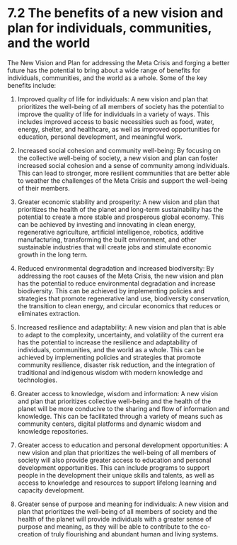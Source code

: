 # 7.2 The benefits of a new vision and plan for individuals, communities, and the world

The New Vision and Plan for addressing the Meta Crisis and forging a better future has the potential to bring about a wide range of benefits for individuals, communities, and the world as a whole. Some of the key benefits include:

1.  Improved quality of life for individuals: A new vision and plan that prioritizes the well-being of all members of society has the potential to improve the quality of life for individuals in a variety of ways. This includes improved access to basic necessities such as food, water, energy, shelter, and healthcare, as well as improved opportunities for education, personal development, and meaningful work.
    
2.  Increased social cohesion and community well-being: By focusing on the collective well-being of society, a new vision and plan can foster increased social cohesion and a sense of community among individuals. This can lead to stronger, more resilient communities that are better able to weather the challenges of the Meta Crisis and support the well-being of their members.
    
3.  Greater economic stability and prosperity: A new vision and plan that prioritizes the health of the planet and long-term sustainability has the potential to create a more stable and prosperous global economy. This can be achieved by investing and innovating in clean energy, regenerative agriculture, artificial intelligence, robotics, additive manufacturing, transforming the built environment, and other sustainable industries that will create jobs and stimulate economic growth in the long term.
    
4.  Reduced environmental degradation and increased biodiversity: By addressing the root causes of the Meta Crisis, the new vision and plan has the potential to reduce environmental degradation and increase biodiversity. This can be achieved by implementing policies and strategies that promote regenerative land use, biodiversity conservation, the transition to clean energy, and circular economics that reduces or eliminates extraction.
    
5.  Increased resilience and adaptability: A new vision and plan that is able to adapt to the complexity, uncertainty, and volatility of the current era has the potential to increase the resilience and adaptability of individuals, communities, and the world as a whole. This can be achieved by implementing policies and strategies that promote community resilience, disaster risk reduction, and the integration of traditional and indigenous wisdom with modern knowledge and technologies.
    
6.  Greater access to knowledge, wisdom and information: A new vision and plan that prioritizes collective well-being and the health of the planet will be more conducive to the sharing and flow of information and knowledge. This can be facilitated through a variety of means such as community centers, digital platforms and dynamic wisdom and knowledge repositories.
    
7.  Greater access to education and personal development opportunities: A new vision and plan that prioritizes the well-being of all members of society will also provide greater access to education and personal development opportunities. This can include programs to support people in the  development their unique skills and talents, as well as access to knowledge and resources to support lifelong learning and capacity development. 
    
8.  Greater sense of purpose and meaning for individuals: A new vision and plan that prioritizes the well-being of all members of society and the health of the planet will provide individuals with a greater sense of purpose and meaning, as they will be able to contribute to the co-creation of truly flourishing and abundant human and living systems. 